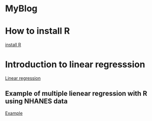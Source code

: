 # MyBlog

# How to install R

[install R](https://rpubs.com/ToniSignes/862089) 



# Introduction to linear regresssion

[Linear regression](https://rpubs.com/ToniSignes/862100)



## Example of multiple lienear regression with R using NHANES data 

[Example](https://rpubs.com/ToniSignes/863500)